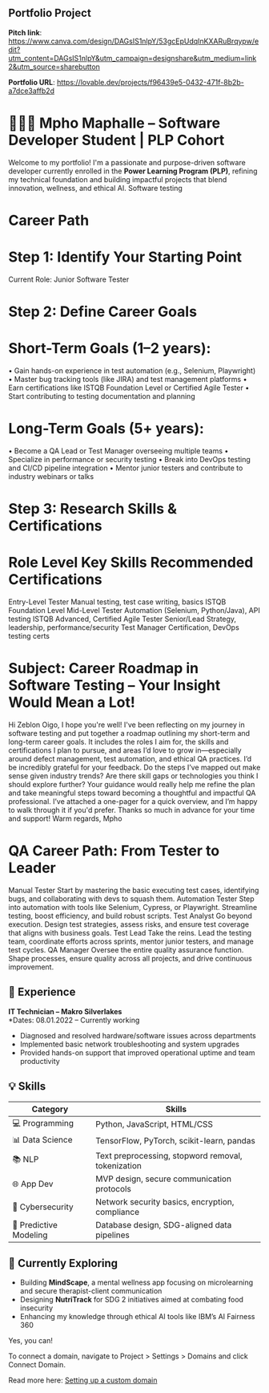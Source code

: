 

## Portfolio Project

**Pitch link**: https://www.canva.com/design/DAGsIS1nlpY/53gcEpUdqInKXARuBrqypw/edit?utm_content=DAGsIS1nlpY&utm_campaign=designshare&utm_medium=link2&utm_source=sharebutton

**Portfolio URL**: https://lovable.dev/projects/f96439e5-0432-471f-8b2b-a7dce3affb2d


# 👨🏽‍💻 Mpho Maphalle – Software Developer Student | PLP Cohort

Welcome to my portfolio! I'm a passionate and purpose-driven software developer currently enrolled in the **Power Learning Program (PLP)**, refining my technical foundation and building impactful projects that blend innovation, wellness, and ethical AI. Software testing

# Career Path 
# Step 1: Identify Your Starting Point 
Current Role: Junior Software Tester  
# Step 2: Define Career Goals 
# Short-Term Goals (1–2 years): 
• Gain hands-on experience in test automation (e.g., Selenium, Playwright) 
• Master bug tracking tools (like JIRA) and test management platforms 
• Earn certifications like ISTQB Foundation Level or Certified Agile Tester 
• Start contributing to testing documentation and planning 
# Long-Term Goals (5+ years): 
• Become a QA Lead or Test Manager overseeing multiple teams 
• Specialize in performance or security testing 
• Break into DevOps testing and CI/CD pipeline integration 
• Mentor junior testers and contribute to industry webinars or talks 
# Step 3: Research Skills & Certifications 
# Role Level                   Key Skills                                           Recommended Certifications 
Entry-Level Tester           Manual testing, test case writing, basics            ISTQB Foundation Level 
Mid-Level Tester             Automation (Selenium, Python/Java), API testing      ISTQB Advanced, Certified Agile Tester 
Senior/Lead                  Strategy, leadership, performance/security           Test Manager Certification, DevOps testing certs 

# Subject: Career Roadmap in Software Testing – Your Insight Would Mean a Lot!
Hi Zeblon Oigo,
I hope you're well! I've been reflecting on my journey in software testing and put together a roadmap outlining my short-term and long-term career goals. It includes the roles I aim for, the skills and certifications I plan to pursue, and areas I’d love to grow in—especially around defect management, test automation, and ethical QA practices.
I’d be incredibly grateful for your feedback. Do the steps I’ve mapped out make sense given industry trends? Are there skill gaps or technologies you think I should explore further?
Your guidance would really help me refine the plan and take meaningful steps toward becoming a thoughtful and impactful QA professional. I’ve attached a one-pager for a quick overview, and I’m happy to walk through it if you'd prefer.
Thanks so much in advance for your time and support!
Warm regards, Mpho

# QA Career Path: From Tester to Leader 
Manual Tester Start by mastering the basic executing test cases, identifying bugs, and 
collaborating with devs to squash them. 
Automation Tester Step into automation with tools like Selenium, Cypress, or 
Playwright. Streamline testing, boost efficiency, and build robust scripts. 
Test Analyst Go beyond execution. Design test strategies, assess risks, and ensure test 
coverage that aligns with business goals. 
Test Lead Take the reins. Lead the testing team, coordinate efforts across sprints, 
mentor junior testers, and manage test cycles. 
QA Manager Oversee the entire quality assurance function. Shape processes, ensure 
quality across all projects, and drive continuous improvement.




## 💼 Experience

**IT Technician – Makro Silverlakes**  
*Dates: 08.01.2022 – Currently working
- Diagnosed and resolved hardware/software issues across departments  
- Implemented basic network troubleshooting and system upgrades  
- Provided hands-on support that improved operational uptime and team productivity  

## 💡 Skills

| Category | Skills |
|---------|--------|
| 💻 Programming | Python, JavaScript, HTML/CSS |
| 📊 Data Science | TensorFlow, PyTorch, scikit-learn, pandas |
| 📚 NLP | Text preprocessing, stopword removal, tokenization |
| 🌐 App Dev | MVP design, secure communication protocols |
| 🔐 Cybersecurity | Network security basics, encryption, compliance |
| 🔮 Predictive Modeling | Database design, SDG-aligned data pipelines |

## 🌱 Currently Exploring
- Building **MindScape**, a mental wellness app focusing on microlearning and secure therapist-client communication  
- Designing **NutriTrack** for SDG 2 initiatives aimed at combating food insecurity  
- Enhancing my knowledge through ethical AI tools like IBM’s AI Fairness 360  

Yes, you can!

To connect a domain, navigate to Project > Settings > Domains and click Connect Domain.

Read more here: [Setting up a custom domain](https://docs.lovable.dev/tips-tricks/custom-domain#step-by-step-guide)
